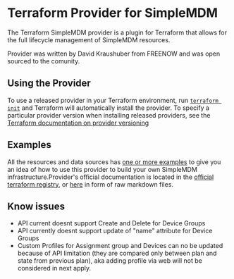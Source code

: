 # Terraform Provider for SimpleMDM

The Terraform SimpleMDM provider is a plugin for Terraform that allows for the full lifecycle management of SimpleMDM resources.

Provider was written by David Kraushuber from FREENOW and was open sourced to the comunity.

## Using the Provider

To use a released provider in your Terraform environment,
run [`terraform init`](https://www.terraform.io/docs/commands/init.html) and Terraform will automatically install the
provider. To specify a particular provider version when installing released providers, see
the [Terraform documentation on provider versioning](https://www.terraform.io/docs/configuration/providers.html#version-provider-versions)

## Examples

All the resources and data sources has [one or more examples](./examples) to give you an idea of how to use this
provider to build your own SimpleMDM infrastructure.Provider's official documentation is located in the
[official terraform registry](https://registry.terraform.io/providers/DavidKrau/simplemdm/latest/docs), or [here](./docs/) in form of raw markdown files.

## Know issues

- API current doesnt support Create and Delete for Device Groups
- API currently doesnt support update of "name" attribute for Device Groups 
- Custom Profiles for Assignment group and Devices can no be updated because of API limitation (they are compared only between plan and state from previous plan), aka adding profile via web will not be considered in next apply.

